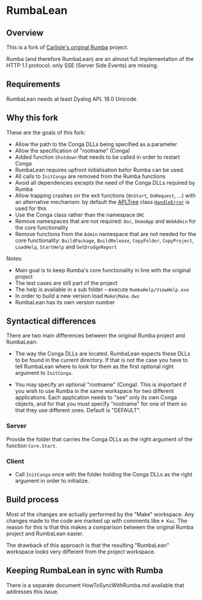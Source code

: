 # RumbaLean

## Overview

This is a fork of [Carlisle's original Rumba](https://github.com/the-carlisle-group/Rumba "Link to Carlisle's Rumba project on GitHub") project.

Rumba (and therefore RumbaLean) are an almost full implementation of the HTTP 1.1 protocol: only SSE (Server Side Events) are missing.

## Requirements

RumbaLean needs at least Dyalog APL 18.0 Unicode.

## Why this fork

These are the goals of this fork:

* Allow the path to the Conga DLLs being specified as a parameter
* Allow the specification of "rootname" (Conga)
* Added function `Shutdown` that needs to be called in order to restart Conga
* RumbaLean requires upfront initialisation befor Rumba can be used.
* All calls to `InitConga` are removed from the Rumba functions
* Avoid all dependencies excepts the need of the Conga DLLs required by Rumba
* Allow trapping crashes on the exit functions (`OnStart`, `OnRequest`, ...) with an alternative mechanism: by default the [APLTree](https://github.com/aplteam/apltree/wiki "Link to the APLTree home page on GitHub") class [`HandleError`](https://github.com/aplteam/HandleError "Link to the project page on GitHub") is used for this
* Use the Conga class rather than the namespace `DRC`
* Remove namespaces that are not required: `Doc`, `DemoApp` and `WebAdmin` for the core functionality
* Remove functions from the `Admin` namespace that are not needed for the core functionality: `BuildPackage`, `BuildRelease`, `CopyFolder`, `CopyProject`, `LoadHelp`, `StartHelp` and `GetDrudgeReport`

Notes:

* Main goal is to keep Rumba's core functionality in line with the original project 
* The test cases are still part of the project
* The help is available in a sub folder - execute `RumbaHelp/ViewHelp.exe`
* In order to build a new version load `Make\Make.dws`
* RumbaLean has its own version number

## Syntactical differences

There are two main differences between the original Rumba project and RumbaLean: 

* The way the Conga DLLs are located. RumbaLean expects these DLLs to be found in the current directory. If that is not the case you have to tell RumbaLean where to look for them as the first optional right argument to `InitConga`.

* You may specify an optional "rootname" (Conga). This is important if you wish to use Rumba in the same workspace for two different applications. Each application needs to "see" only its own Conga objects, and for that you must specify "rootname" for one of them so that they use different ones. Default is "DEFAULT".

### Server

Provide the folder that carries the Conga DLLs as the right argument of the function `Core.Start`.

### Client

* Call `InitConga` once with the folder holding the Conga DLLs as the right argument in order to initialize.

## Build process

Most of the changes are actually performed by the "Make" workspace. Any changes made to the code are marked up with comments like `⍝ Kai`. The reason for this is that this makes a comparison between the original Rumba project and RumbaLean easier.

The drawback of this approach is that the resulting "RumbaLean" workspace looks very different from the project workspace.

## Keeping RumbaLean in sync with Rumba

There is a separate document HowToSyncWithRumba.md available that addresses this issue.
